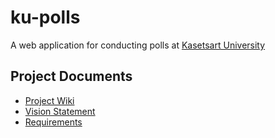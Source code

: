 # ku-polls

A web application for conducting polls at [Kasetsart University](http://www.ku.ac.th)

## Project Documents

- [Project Wiki](../../wiki/Home)    
- [Vision Statement](../../wiki/Vision%20Statement)   
- [Requirements](../../wiki/Requirements)
